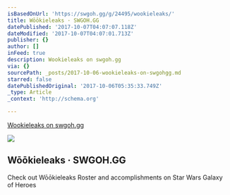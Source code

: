 ```yaml
---
isBasedOnUrl: 'https://swgoh.gg/g/24495/wookieleaks/'
title: Wōōkieleaks · SWGOH.GG
datePublished: '2017-10-07T04:07:07.118Z'
dateModified: '2017-10-07T04:07:01.713Z'
publisher: {}
author: []
inFeed: true
description: Wookieleaks on swgoh.gg
via: {}
sourcePath: _posts/2017-10-06-wookieleaks-on-swgohgg.md
starred: false
datePublishedOriginal: '2017-10-06T05:35:33.749Z'
_type: Article
_context: 'http://schema.org'

---
```

[Wookieleaks on swgoh.gg][0]

<article style=""><img src="https://imgflo.herokuapp.com/graph/2b2431f8e7ba7b0/1e9e9280a58f7023e4ae8de618f922d0/croprotate.png?cropheight=400&amp;cropwidth=344&amp;degrees=0&amp;input=https%3A%2F%2Fswgoh.gg%2Fstatic%2Flogos%2Fswgohgg-logo-twitter-profile.png&amp;x=29&amp;y=0" /><h1>Wōōkieleaks · SWGOH.GG</h1><p>Check out Wōōkieleaks Roster and accomplishments on Star Wars Galaxy of Heroes</p></article>



[0]: https://swgoh.gg/g/24495/wookieleaks/
